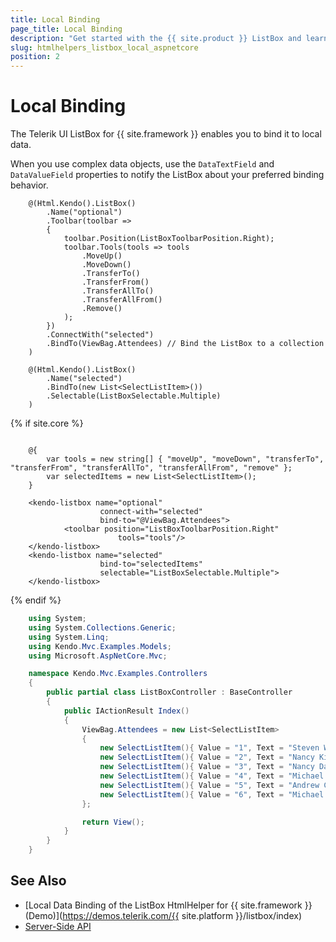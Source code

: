 ```yaml
---
title: Local Binding
page_title: Local Binding
description: "Get started with the {{ site.product }} ListBox and learn how to bind the ListBox to local data."
slug: htmlhelpers_listbox_local_aspnetcore
position: 2
---
```


# Local Binding

The Telerik UI ListBox for {{ site.framework }} enables you to bind it to local data.

When you use complex data objects, use the `DataTextField` and `DataValueField` properties to notify the ListBox about your preferred binding behavior.

```HtmlHelper
    @(Html.Kendo().ListBox()
        .Name("optional")
        .Toolbar(toolbar =>
        {
            toolbar.Position(ListBoxToolbarPosition.Right);
            toolbar.Tools(tools => tools
                .MoveUp()
                .MoveDown()
                .TransferTo()
                .TransferFrom()
                .TransferAllTo()
                .TransferAllFrom()
                .Remove()
            );
        })
        .ConnectWith("selected")
        .BindTo(ViewBag.Attendees) // Bind the ListBox to a collection
    )

    @(Html.Kendo().ListBox()
        .Name("selected")
        .BindTo(new List<SelectListItem>())
        .Selectable(ListBoxSelectable.Multiple)
    )
```
{% if site.core %}
```TagHelper

    @{
        var tools = new string[] { "moveUp", "moveDown", "transferTo", "transferFrom", "transferAllTo", "transferAllFrom", "remove" };
        var selectedItems = new List<SelectListItem>();
    }

    <kendo-listbox name="optional"
                    connect-with="selected"
                    bind-to="@ViewBag.Attendees">
            <toolbar position="ListBoxToolbarPosition.Right"
                        tools="tools"/>
    </kendo-listbox>
    <kendo-listbox name="selected"
                    bind-to="selectedItems"
                    selectable="ListBoxSelectable.Multiple">
    </kendo-listbox>
```
{% endif %}
```IndexController.cs
    using System;
    using System.Collections.Generic;
    using System.Linq;
    using Kendo.Mvc.Examples.Models;
    using Microsoft.AspNetCore.Mvc;

    namespace Kendo.Mvc.Examples.Controllers
    {
        public partial class ListBoxController : BaseController
        {
            public IActionResult Index()
            {
                ViewBag.Attendees = new List<SelectListItem>
                {
                    new SelectListItem(){ Value = "1", Text = "Steven White" },
                    new SelectListItem(){ Value = "2", Text = "Nancy King" },
                    new SelectListItem(){ Value = "3", Text = "Nancy Davolio" },
                    new SelectListItem(){ Value = "4", Text = "Michael Leverling" },
                    new SelectListItem(){ Value = "5", Text = "Andrew Callahan" },
                    new SelectListItem(){ Value = "6", Text = "Michael Suyama" }
                };

                return View();
            }
        }
    }
```

## See Also

* [Local Data Binding of the ListBox HtmlHelper for {{ site.framework }} (Demo)](https://demos.telerik.com/{{ site.platform }}/listbox/index)
* [Server-Side API](/api/listbox)
